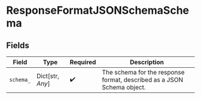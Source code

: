 # ResponseFormatJSONSchemaSchema


## Fields

| Field                                                                  | Type                                                                   | Required                                                               | Description                                                            |
| ---------------------------------------------------------------------- | ---------------------------------------------------------------------- | ---------------------------------------------------------------------- | ---------------------------------------------------------------------- |
| `schema_`                                                              | Dict[str, *Any*]                                                       | :heavy_check_mark:                                                     | The schema for the response format, described as a JSON Schema object. |